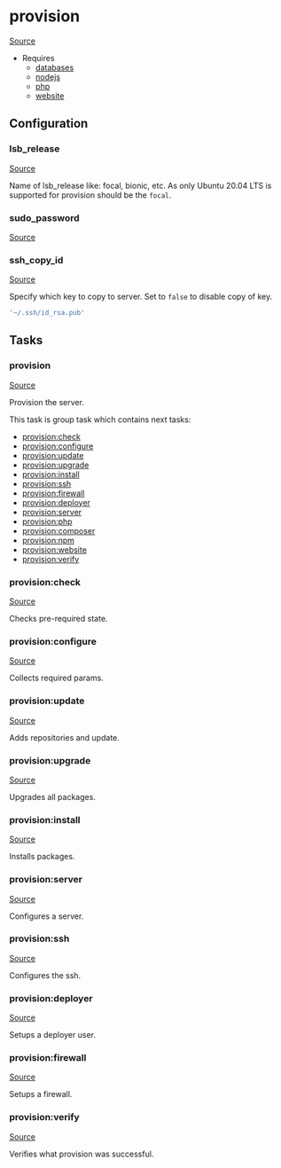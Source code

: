 <!-- DO NOT EDIT THIS FILE! -->
<!-- Instead edit recipe/provision.php -->
<!-- Then run bin/docgen -->

# provision

[Source](/recipe/provision.php)

* Requires
  * [databases](/docs/recipe/provision/databases.md)
  * [nodejs](/docs/recipe/provision/nodejs.md)
  * [php](/docs/recipe/provision/php.md)
  * [website](/docs/recipe/provision/website.md)

## Configuration
### lsb_release
[Source](https://github.com/deployphp/deployer/blob/master/recipe/provision.php#L15)

Name of lsb_release like: focal, bionic, etc.
As only Ubuntu 20.04 LTS is supported for provision should be the `focal`.



### sudo_password
[Source](https://github.com/deployphp/deployer/blob/master/recipe/provision.php#L213)





### ssh_copy_id
[Source](https://github.com/deployphp/deployer/blob/master/recipe/provision.php#L219)

Specify which key to copy to server.
Set to `false` to disable copy of key.

```php title="Default value"
'~/.ssh/id_rsa.pub'
```



## Tasks

### provision
[Source](https://github.com/deployphp/deployer/blob/master/recipe/provision.php#L20)

Provision the server.




This task is group task which contains next tasks:
* [provision:check](/docs/recipe/provision.md#provisioncheck)
* [provision:configure](/docs/recipe/provision.md#provisionconfigure)
* [provision:update](/docs/recipe/provision.md#provisionupdate)
* [provision:upgrade](/docs/recipe/provision.md#provisionupgrade)
* [provision:install](/docs/recipe/provision.md#provisioninstall)
* [provision:ssh](/docs/recipe/provision.md#provisionssh)
* [provision:firewall](/docs/recipe/provision.md#provisionfirewall)
* [provision:deployer](/docs/recipe/provision.md#provisiondeployer)
* [provision:server](/docs/recipe/provision.md#provisionserver)
* [provision:php](/docs/recipe/provision/php.md#provisionphp)
* [provision:composer](/docs/recipe/provision/php.md#provisioncomposer)
* [provision:npm](/docs/recipe/provision/nodejs.md#provisionnpm)
* [provision:website](/docs/recipe/provision/website.md#provisionwebsite)
* [provision:verify](/docs/recipe/provision.md#provisionverify)


### provision:check
[Source](https://github.com/deployphp/deployer/blob/master/recipe/provision.php#L38)

Checks pre-required state.




### provision:configure
[Source](https://github.com/deployphp/deployer/blob/master/recipe/provision.php#L57)

Collects required params.




### provision:update
[Source](https://github.com/deployphp/deployer/blob/master/recipe/provision.php#L80)

Adds repositories and update.




### provision:upgrade
[Source](https://github.com/deployphp/deployer/blob/master/recipe/provision.php#L102)

Upgrades all packages.




### provision:install
[Source](https://github.com/deployphp/deployer/blob/master/recipe/provision.php#L109)

Installs packages.




### provision:server
[Source](https://github.com/deployphp/deployer/blob/master/recipe/provision.php#L142)

Configures a server.




### provision:ssh
[Source](https://github.com/deployphp/deployer/blob/master/recipe/provision.php#L203)

Configures the ssh.




### provision:deployer
[Source](https://github.com/deployphp/deployer/blob/master/recipe/provision.php#L222)

Setups a deployer user.




### provision:firewall
[Source](https://github.com/deployphp/deployer/blob/master/recipe/provision.php#L269)

Setups a firewall.




### provision:verify
[Source](https://github.com/deployphp/deployer/blob/master/recipe/provision.php#L277)

Verifies what provision was successful.




